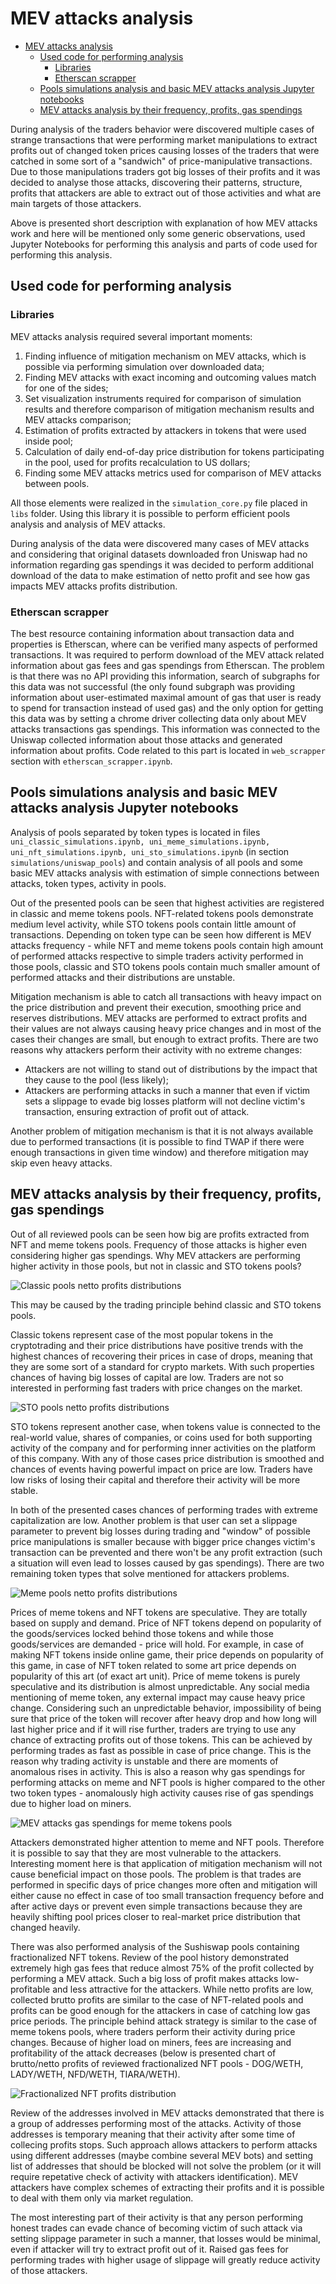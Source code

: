 # MEV attacks analysis

- [MEV attacks analysis](#mev-attacks-analysis)
  - [Used code for performing analysis](#used-code-for-performing-analysis)
    - [Libraries](#libraries)
    - [Etherscan scrapper](#etherscan-scrapper)
  - [Pools simulations analysis and basic MEV attacks analysis Jupyter notebooks](#pools-simulations-analysis-and-basic-mev-attacks-analysis-jupyter-notebooks)
  - [MEV attacks analysis by their frequency, profits, gas spendings](#mev-attacks-analysis-by-their-frequency-profits-gas-spendings)

During analysis of the traders behavior were discovered multiple cases of strange transactions that were performing market manipulations to extract profits out of changed token prices causing losses of the traders that were catched in some sort of a "sandwich" of price-manipulative transactions. Due to those manipulations traders got big losses of their profits and it was decided to analyse those attacks, discovering their patterns, structure, profits that attackers are able to extract out of those activities and what are main targets of those attackers.

Above is presented short description with explanation of how MEV attacks work and here will be mentioned only some generic observations, used Jupyter Notebooks for performing this analysis and parts of code used for performing this analysis.

## Used code for performing analysis

### Libraries

MEV attacks analysis required several important moments:

1. Finding influence of mitigation mechanism on MEV attacks, which is possible via performing simulation over downloaded data;
2. Finding MEV attacks with exact incoming and outcoming values match for one of the sides;
3. Set visualization instruments required for comparison of simulation results and therefore comparison of mitigation mechanism results and MEV attacks comparison;
4. Estimation of profits extracted by attackers in tokens that were used inside pool;
5. Calculation of daily end-of-day price distribution for tokens participating in the pool, used for profits recalculation to US dollars;
6. Finding some MEV attacks metrics used for comparison of MEV attacks between pools.

All those elements were realized in the ```simulation_core.py``` file placed in ```libs``` folder. Using this library it is possible to perform efficient pools analysis and analysis of MEV attacks.

During analysis of the data were discovered many cases of MEV attacks and considering that original datasets downloaded fron Uniswap had no information regarding gas spendings it was decided to perform additional download of the data to make estimation of netto profit and see how gas impacts MEV attacks profits distribution.

### Etherscan scrapper

The best resource containing information about transaction data and properties is Etherscan, where can be verified many aspects of performed transactions. It was required to perform download of the MEV attack related information about gas fees and gas spendings from Etherscan. The problem is that there was no API providing this information, search of subgraphs for this data was not successful (the only found subgraph was providing information about user-estimated maximal amount of gas that user is ready to spend for transaction instead of used gas) and the only option for getting this data was by setting a chrome driver collecting data only about MEV attacks transactions gas spendings. This information was connected to the Uniswap collected information about those attacks and generated information about profits. Code related to this part is located in ```web_scrapper``` section with ```etherscan_scrapper.ipynb```.

## Pools simulations analysis and basic MEV attacks analysis Jupyter notebooks

Analysis of pools separated by token types is located in files ```uni_classic_simulations.ipynb, uni_meme_simulations.ipynb, uni_nft_simulations.ipynb, uni_sto_simulations.ipynb``` (in section ```simulations/uniswap_pools```) and contain analysis of all pools and some basic MEV attacks analysis with estimation of simple connections between attacks, token types, activity in pools.

Out of the presented pools can be seen that highest activities are registered in classic and meme tokens pools. NFT-related tokens pools demonstrate medium level activity, while STO tokens pools contain little amount of transactions. Depending on token type can be seen how different is MEV attacks frequency - while NFT and meme tokens pools contain high amount of performed attacks respective to simple traders activity performed in those pools, classic and STO tokens pools contain much smaller amount of performed attacks and their distributions are unstable.

Mitigation mechanism is able to catch all transactions with heavy impact on the price distribution and prevent their execution, smoothing price and reserves distributions. MEV attacks are performed to extract profits and their values are not always causing heavy price changes and in most of the cases their changes are small, but enough to extract profits. There are two reasons why attackers perform their activity with no extreme changes:

* Attackers are not willing to stand out of distributions by the impact that they cause to the pool (less likely);
* Attackers are performing attacks in such a manner that even if victim sets a slippage to evade big losses platform will not decline victim's transaction, ensuring extraction of profit out of attack.

Another problem of mitigation mechanism is that it is not always available due to performed transactions (it is possible to find TWAP if there were enough transactions in given time window) and therefore mitigation may skip even heavy attacks.

## MEV attacks analysis by their frequency, profits, gas spendings

Out of all reviewed pools can be seen how big are profits extracted from NFT and meme tokens pools. Frequency of those attacks is higher even considering higher gas spendings. Why MEV attackers are performing higher activity in those pools, but not in classic and STO tokens pools?

![Classic pools netto profits distributions](./distributions_images/classic_pools_netto_profits.png)

This may be caused by the trading principle behind classic and STO tokens pools. 

Classic tokens represent case of the most popular tokens in the cryptotrading and their price distributions have positive trends with the highest chances of recovering their prices in case of drops, meaning that they are some sort of a standard for crypto markets. With such properties chances of having big losses of capital are low. Traders are not so interested in performing fast traders with price changes on the market.

![STO pools netto profits distributions](./distributions_images/sto_pools_netto_profits.png)

STO tokens represent another case, when tokens value is connected to the real-world value, shares of companies, or coins used for both supporting activity of the company and for performing inner activities on the platform of this company. With any of those cases price distribution is smoothed and chances of events having powerful impact on price are low. Traders have low risks of losing their capital and therefore their activity will be more stable.

In both of the presented cases chances of performing trades with extreme capitalization are low. Another problem is that user can set a slippage parameter to prevent big losses during trading and "window" of possible price manipulations is smaller because with bigger price changes victim's transaction can be prevented and there won't be any profit extraction (such a situation will even lead to losses caused by gas spendings). There are two remaining token types that solve mentioned for attackers problems.

![Meme pools netto profits distributions](./distributions_images/meme_pools_netto_profits.png)

Prices of meme tokens and NFT tokens are speculative. They are totally based on supply and demand. Price of NFT tokens depend on popularity of the goods/services locked behind those tokens and while those goods/services are demanded - price will hold. For example, in case of making NFT tokens inside online game, their price depends on popularity of this game, in case of NFT token related to some art price depends on popularity of this art (of exact art unit). Price of meme tokens is purely speculative and its distribution is almost unpredictable. Any social media mentioning of meme token, any external impact may cause heavy price change. Considering such an unpredictable behavior, impossibility of being sure that price of the token will recover after heavy drop and how long will last higher price and if it will rise further, traders are trying to use any chance of extracting profits out of those tokens. This can be achieved by performing trades as fast as possible in case of price change. This is the reason why trading activity is unstable and there are moments of anomalous rises in activity. This is also a reason why gas spendings for performing attacks on meme and NFT pools is higher compared to the other two token types - anomalously high activity causes rise of gas spendings due to higher load on miners.

![MEV attacks gas spendings for meme tokens pools](./distributions_images/gas_mev_costs_meme_pools.png)

Attackers demonstrated higher attention to meme and NFT pools. Therefore it is possible to say that they are most vulnerable to the attackers. Interesting moment here is that application of mitigation mechanism will not cause beneficial impact on those pools. The problem is that trades are performed in specific days of price changes more often and mitigation will either cause no effect in case of too small transaction frequency before and after active days or prevent even simple transactions because they are heavily shifting pool prices closer to real-market price distribution that changed heavily.

There was also performed analysis of the Sushiswap pools containing fractionalized NFT tokens. Review of the pool history demonstrated extremely high gas fees that reduce almost 75% of the profit collected by performing a MEV attack. Such a big loss of profit makes attacks low-profitable and less attractive for the attackers. While netto profits are low, collected brutto profits are similar to the case of NFT-related pools and profits can be good enough for the attackers in case of catching low gas price periods. The principle behind attack strategy is similar to the case of meme tokens pools, where traders perform their activity during price changes. Because of higher load on miners, fees are increasing and profitability of the attack decreases (below is presented chart of brutto/netto profits of reviewed fractionalized NFT pools - DOG/WETH, LADY/WETH, NFD/WETH, TIARA/WETH).

![Fractionalized NFT profits distribution](./distributions_images/fractionalized_nft_profits_distribution.jpg)

Review of the addresses involved in MEV attacks demonstrated that there is a group of addresses performing most of the attacks. Activity of those addresses is temporary meaning that their activity after some time of collecing profits stops. Such approach allows attackers to perform attacks using different addresses (maybe combine several MEV bots) and setting list of addresses that should be blocked will not solve the problem (or it will require repetative check of activity with attackers identification). MEV attackers have complex schemes of extracting their profits and it is possible to deal with them only via market regulation.

The most interesting part of their activity is that any person performing honest trades can evade chance of becoming victim of such attack via setting slippage parameter in such a manner, that losses would be minimal, even if attacker will try to extract profit out of it. Raised gas fees for performing trades with higher usage of slippage will greatly reduce activity of those attackers.